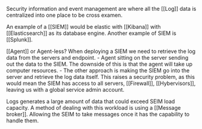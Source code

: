 Security information and event management are where all the [[Log]] data is centralized into one place to be cross examen.

An example of a [[SIEM]] would be elastic with [[Kibana]] with [[Elasticsearch]] as its database engine. Another example of SIEM is [[Splunk]].

[[Agent]] or Agent-less?
	When deploying a SIEM we need to retrieve the log data from the servers and endpoint.
	- Agent sitting on the server sending out the data to the SIEM. The downside of this is that the agent will take up computer resources.
	- The other approach is making the SIEM go into the server and retrieve the log data itself. This raises a security problem, as this would mean the SIEM has access to all servers, [[Firewall]], [[Hybervisors]], leaving us with a global service admin account.
	
Logs generates a large amount of data that could exceed SEIM load capacity. A method of dealing with this workload is using a [[Message broker]]. Allowing the SEIM to take messages once it has the capability to handle them. 

